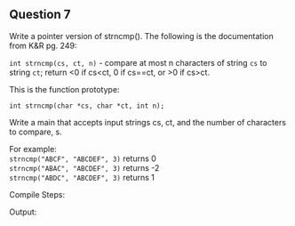 ## Question 7

Write a pointer version of strncmp(). The following is the documentation from K&R pg. 249:

```int strncmp(cs, ct, n)``` - compare at most n characters of string ```cs``` to string ```ct```; return <0 if cs<ct, 0 if cs==ct, or >0 if cs>ct.  

This is the function prototype:  
```
int strncmp(char *cs, char *ct, int n);
```

Write a main that accepts input strings cs, ct, and the number of characters to compare, s.  

For example:  
```strncmp("ABCF", "ABCDEF", 3)``` returns 0  
```strncmp("ABAC", "ABCDEF", 3)``` returns -2  
```strncmp("ABDC", "ABCDEF", 3)``` returns 1  
  

Compile Steps:

Output:

